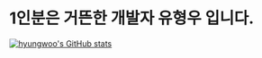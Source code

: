 # 1인분은 거뜬한 개발자 유형우 입니다.

[![hyungwoo's GitHub stats](https://github-readme-stats.vercel.app/api?username=hyungwoo-1&theme=THEME_radical)](https://github.com/anuraghazra/github-readme-stats)
